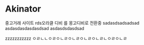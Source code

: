 # Akinator
중고거래 사이트  rds오라클 디비 를 몽고디비로 전환중 
sadasdsadsadsad
asdasdasdasdasdsad
asdasdsdasdsad

zzzzzzzzzzz
ㅇㄹㄴㄴㅇㄹㅇㄴㄹㅇㄴㄹㅇㄴㄹㅇㄴㄹㄴㅇㄹㅇㄴㄹ
